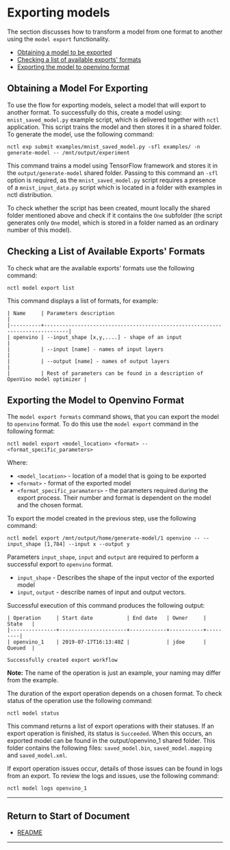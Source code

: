 # Exporting models

The section discusses how to transform a model from one format to another using the `model export` functionality.

 - [Obtaining a model to be exported](#obtaining-a-model-to-be-exported)  
 - [Checking a list of available exports' formats](#checking-a-list-of-available-exports-formats)
 - [Exporting the model to openvino format](#exporting-the-model-to-openvino-format)
 
## Obtaining a Model For Exporting

To use the flow for exporting models, select a model that will export to another format. To successfully do this, create
a model using: `mnist_saved_model.py` example script, which is delivered together with `nctl` application. This script 
trains the model and then stores it in a shared folder. To generate the model, use the following command:
 
 `nctl exp submit examples/mnist_saved_model.py -sfl examples/ -n generate-model -- /mnt/output/experiment`
 
This command trains a model using TensorFlow framework and stores it in the `output/generate-model` shared folder. Passing 
to this command an `-sfl` option is required, as the `mnist_saved_model.py` script requires a presence of a 
`mnist_input_data.py` script which is located in a folder with examples in nctl distribution.
 
To check whether the script has been created, mount locally the shared folder mentioned above and check if it contains 
the `One` subfolder (the script generates only `One` model, which is stored in a folder named as an ordinary number 
of this model).

## Checking a List of Available Exports' Formats 

To check what are the available exports' formats use the following command:

 `nctl model export list`

This command displays a list of formats, for example:

 ```
 | Name     | Parameters description                                                       |
 |----------+------------------------------------------------------------------------------|
 | openvino | --input_shape [x,y,....] - shape of an input                                 |
 |          | --input [name] - names of input layers                                       |
 |          | --output [name] - names of output layers                                     |
 |          | Rest of parameters can be found in a description of OpenVino model optimizer |
 ```
 
 ## Exporting the Model to Openvino Format
 
The `model export formats` command shows, that you can export the model to `openvino` format. To do this use the 
 `model export` command in the following format:
 
 `nctl model export <model_location> <format> -- <format_specific_parameters>`
 
Where:
 - `<model_location>` - location of a model that is going to be exported
 - `<format>` - format of the exported model
 - `<format_specific_paramaters>` -  the parameters required during the export process. Their number and format is dependent on the model and the chosen format. 
 
  
To export the model created in the previous step, use the following command:
 
 `nctl model export /mnt/output/home/generate-model/1 openvino -- --input_shape [1,784] --input x --output y`
 
Parameters `input_shape`, `input` and `output` are required to perform a successful export to `openvino` format. 
 - `input_shape` - Describes the shape of the input vector of the exported model
 - `input`, `output` - describe names of input and output vectors.
 
Successful execution of this command produces the following output: 

 ```
 | Operation     | Start date           | End date   | Owner     | State   |
 |---------------+----------------------+------------+-----------+---------|
 | openvino_1    | 2019-07-17T16:13:40Z |            | jdoe      | Queued  |
 
 Successfully created export workflow
 ```    

**Note:** The name of the operation is just an example, your naming may differ from the example.

The duration of the export operation depends on a chosen format. To check status of the operation use the following command:

`nctl model status`

This command returns a list of export operations with their statuses. If an export operation is finished, its status 
is `Succeeded`. When this occurs, an exported model can be found in the output/openvino_1 shared folder. 
This folder contains the following files: `saved_model.bin`, `saved_model.mapping` and `saved_model.xml`. 

If export operation issues occur, details of those issues can be found in logs from an export. To review the logs and 
issues, use the following command:

`nctl model logs openvino_1`


----------------------

## Return to Start of Document

* [README](../README.md)

----------------------
